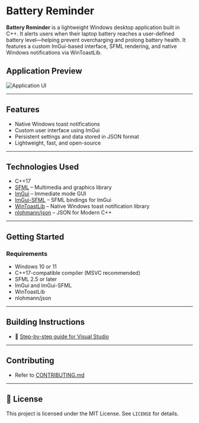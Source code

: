 # Battery Reminder

**Battery Reminder** is a lightweight Windows desktop application built in C++. It alerts users when their laptop battery reaches a user-defined battery level—helping prevent overcharging and prolong battery health. It features a custom ImGui-based interface, SFML rendering, and native Windows notifications via WinToastLib.


## Application Preview

![Application UI](media/preview.gif)

---

## Features

- Native Windows toast notifications
- Custom user interface using ImGui
- Persistent settings and data stored in JSON format
- Lightweight, fast, and open-source

---

## Technologies Used

- C++17
- [SFML](https://www.sfml-dev.org/) – Multimedia and graphics library
- [ImGui](https://github.com/ocornut/imgui) – Immediate mode GUI
- [ImGui-SFML](https://github.com/eliasdaler/imgui-sfml) – SFML bindings for ImGui
- [WinToastLib](https://github.com/mohabouje/WinToast) – Native Windows toast notification library
- [nlohmann/json](https://github.com/nlohmann/json) – JSON for Modern C++

---

## Getting Started

### Requirements

- Windows 10 or 11
- C++17-compatible compiler (MSVC recommended)
- SFML 2.5 or later
- ImGui and ImGui-SFML
- WinToastLib
- nlohmann/json

---

## Building Instructions

- 📄 [Step-by-step guide for Visual Studio](docs/visual_studio_guide.md)

---

## Contributing

- Refer to [CONTRIBUTING.md](CONTRIBUTING.md)

---

## 📄 License

This project is licensed under the MIT License. See `LICENSE` for details.

